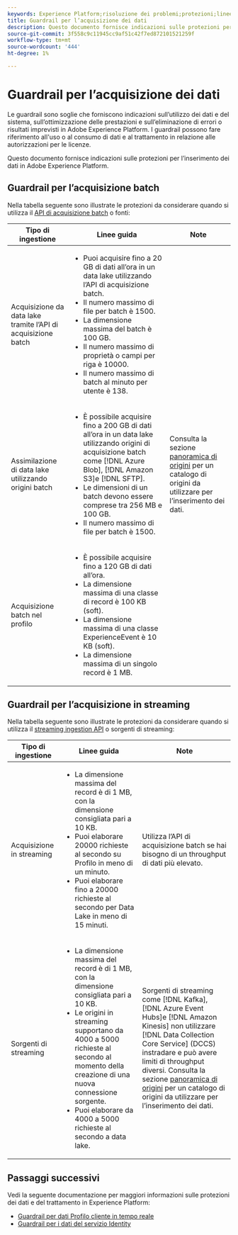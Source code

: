 ```yaml
---
keywords: Experience Platform;risoluzione dei problemi;protezioni;linee guida;
title: Guardrail per l’acquisizione dei dati
description: Questo documento fornisce indicazioni sulle protezioni per l’inserimento dei dati in Adobe Experience Platform
source-git-commit: 3f558c9c11945cc9af51c42f7ed872101521259f
workflow-type: tm+mt
source-wordcount: '444'
ht-degree: 1%

---
```


# Guardrail per l’acquisizione dei dati

Le guardrail sono soglie che forniscono indicazioni sull’utilizzo dei dati e del sistema, sull’ottimizzazione delle prestazioni e sull’eliminazione di errori o risultati imprevisti in Adobe Experience Platform. I guardrail possono fare riferimento all&#39;uso o al consumo di dati e al trattamento in relazione alle autorizzazioni per le licenze.

Questo documento fornisce indicazioni sulle protezioni per l’inserimento dei dati in Adobe Experience Platform.

## Guardrail per l’acquisizione batch

Nella tabella seguente sono illustrate le protezioni da considerare quando si utilizza il [API di acquisizione batch](./batch-ingestion/overview.md) o fonti:

| Tipo di ingestione | Linee guida | Note |
| --- | --- | --- |
| Acquisizione da data lake tramite l’API di acquisizione batch | <ul><li>Puoi acquisire fino a 20 GB di dati all’ora in un data lake utilizzando l’API di acquisizione batch.</li><li>Il numero massimo di file per batch è 1500.</li><li>La dimensione massima del batch è 100 GB.</li><li>Il numero massimo di proprietà o campi per riga è 10000.</li><li>Il numero massimo di batch al minuto per utente è 138.</li></ul> |
| Assimilazione di data lake utilizzando origini batch | <ul><li>È possibile acquisire fino a 200 GB di dati all’ora in un data lake utilizzando origini di acquisizione batch come [!DNL Azure Blob], [!DNL Amazon S3]e [!DNL SFTP].</li><li>Le dimensioni di un batch devono essere comprese tra 256 MB e 100 GB.</li><li>Il numero massimo di file per batch è 1500.</li></ul> | Consulta la sezione [panoramica di origini](../sources/home.md) per un catalogo di origini da utilizzare per l’inserimento dei dati. |
| Acquisizione batch nel profilo | <ul><li>È possibile acquisire fino a 120 GB di dati all’ora.</li><li>La dimensione massima di una classe di record è 100 KB (soft).</li><li>La dimensione massima di una classe ExperienceEvent è 10 KB (soft).</li><li>La dimensione massima di un singolo record è 1 MB.</li></ul> |

## Guardrail per l’acquisizione in streaming

Nella tabella seguente sono illustrate le protezioni da considerare quando si utilizza il [streaming ingestion API](./streaming-ingestion/overview.md) o sorgenti di streaming:

| Tipo di ingestione | Linee guida | Note |
| --- | --- | --- |
| Acquisizione in streaming | <ul><li>La dimensione massima del record è di 1 MB, con la dimensione consigliata pari a 10 KB.</li><li>Puoi elaborare 20000 richieste al secondo su Profilo in meno di un minuto.</li><li>Puoi elaborare fino a 20000 richieste al secondo per Data Lake in meno di 15 minuti.</li></ul> | Utilizza l’API di acquisizione batch se hai bisogno di un throughput di dati più elevato. |
| Sorgenti di streaming | <ul><li>La dimensione massima del record è di 1 MB, con la dimensione consigliata pari a 10 KB.</li><li>Le origini in streaming supportano da 4000 a 5000 richieste al secondo al momento della creazione di una nuova connessione sorgente.</li><li>Puoi elaborare da 4000 a 5000 richieste al secondo a data lake.</li></ul> | Sorgenti di streaming come [!DNL Kafka], [!DNL Azure Event Hubs]e [!DNL Amazon Kinesis] non utilizzare [!DNL Data Collection Core Service] (DCCS) instradare e può avere limiti di throughput diversi. Consulta la sezione [panoramica di origini](../sources/home.md) per un catalogo di origini da utilizzare per l’inserimento dei dati. |

## Passaggi successivi

Vedi la seguente documentazione per maggiori informazioni sulle protezioni dei dati e del trattamento in Experience Platform:

* [Guardrail per dati Profilo cliente in tempo reale](../profile/guardrails.md)
* [Guardrail per i dati del servizio Identity](../identity-service/guardrails.md)